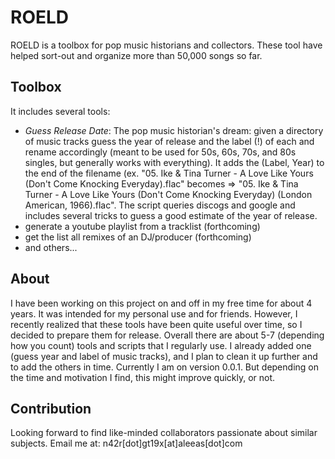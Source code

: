 # ROELD

ROELD is a toolbox for pop music historians and collectors. These tool have helped sort-out and organize more than 50,000 songs so far.

## Toolbox

It includes several tools:

- *Guess Release Date*: The pop music historian's dream: given a directory of music tracks guess the year of release and the label (!) of each and rename accordingly (meant to be used for 50s, 60s, 70s, and 80s singles, but generally works with everything). It adds the (Label, Year) to the end of the filename (ex. "05. Ike & Tina Turner - A Love Like Yours (Don't Come Knocking Everyday).flac" becomes => "05. Ike & Tina Turner - A Love Like Yours (Don't Come Knocking Everyday) (London American, 1966).flac". The script queries discogs and google and includes several tricks to guess a good estimate of the year of release.
- generate a youtube playlist from a tracklist (forthcoming)
- get the list all remixes of an DJ/producer (forthcoming)
- and others...

## About

I have been working on this project on and off in my free time for about 4 years. It was intended for my personal use and for friends. However, I recently realized that these tools have been quite useful over time, so I decided to prepare them for release. Overall there are about 5-7 (depending how you count) tools and scripts that I regularly use. I already added one (guess year and label of music tracks), and I plan to clean it up further and to add the others in time. Currently I am on version 0.0.1. But depending on the time and motivation I find, this might improve quickly, or not.

## Contribution

Looking forward to find like-minded collaborators passionate about similar subjects. Email me at: n42r[dot]gt19x[at]aleeas[dot]com
